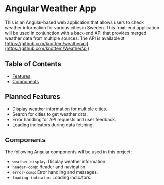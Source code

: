 # Angular Weather App

This is an Angular-based web application that allows users to check weather information for various cities in Sweden. 
This front-end application will be used in conjunction with a back-end API that provides merged weather data from multiple sources. 
The API is available at [https://github.com/knottem/weatherapi](https://github.com/knottem/WeatherApi)

## Table of Contents

- [Features](#Planned-Features)
- [Components](#Components)

## Planned Features

- Display weather information for multiple cities.
- Search for cities to get weather data.
- Error handling for API requests and user feedback.
- Loading indicators during data fetching.

## Components

The following Angular components will be used in this project:

- `weather-display`: Display weather information.
- `header-comp`: Header and navigation.
- `error-comp`: Error handling and messages.
- `loading-indicator`: Loading indicators.